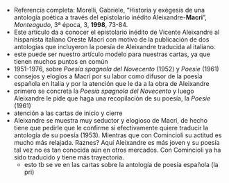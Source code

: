- Referencia completa: Morelli, Gabriele, “Historia y exégesis de una antología poética a través del epistolario inédito Aleixandre-**Macri**”, _Monteagudo_, 3ª época, 3, **1998**, 73-84.
- Este artículo da a conocer el epistolario inédito de Vicente Aleixandre al hispanista italiano Oreste Macrí con motivo de la publicación de dos antologías que incluyeron la poesía de Aleixandre traducida al italiano.
- este puede ser nuestro artículo modelo para nuestras cartas, ya que tienen muchos puntos en común
- 1951-1976, sobre *Poesía spagnola del Novecento* (1952) y *Poesie* (1961)
- consejos y elogios a Macrí por su labor como difusor de la poesía española en Italia y por la atención que le da a la obra de Aleixandre
- primero se concreta la *Poesía spagnola del Novecento* y luego Aleixandre le pide que haga una recopilación de su poesía, la *Poesie* (1961)
- atención a las cartas de inicio y cierre
- Aleixandre se muestra muy seductor y elogioso de Macrí, de hecho tiene que pedirle que le confirme si efectivamente quiere traducir la antología de su poesía (1953). Mientras que con Comincioli su actitud es mucho más relajada. Raznes? Aquí Aleixandre es más joven y su poesía tal vez no es tan conocida aún en otros mercados. Con Comincioli ya ha sido traducido y tiene más trayectoria.
	- esto tb se ve en las cartas sobre la antología de poesía española (la pri)